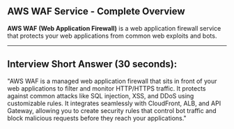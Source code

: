 ## **AWS WAF Service - Complete Overview**

**AWS WAF (Web Application Firewall)** is a web application firewall service that protects your web applications from common web exploits and bots.

---

## **Interview Short Answer (30 seconds):**

"AWS WAF is a managed web application firewall that sits in front of your web applications to filter and monitor HTTP/HTTPS traffic. It protects against common attacks like SQL injection, XSS, and DDoS using customizable rules. It integrates seamlessly with CloudFront, ALB, and API Gateway, allowing you to create security rules that control bot traffic and block malicious requests before they reach your applications."